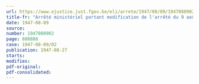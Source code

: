```yaml
---
url: https://www.ejustice.just.fgov.be/eli/arrete/1947/08/09/1947080902/justel
title-fr: "Arrêté ministériel portant modification de l'arrêté du 9 août 1946, fixant le mode d'établissement des prix de vente dans le négoce en matériaux de construction, et modifiant l'arrêté du 13 février 1947, décrétant une baisse des prix des matériaux de construction, des matériaux pierreux, des céramiques, dolomies, chaux et dérivés, sables et terres cuites ou non, ainsi que des articles en verre, cristal, faïence, porcelaine et céramique"
date: 1947-08-09
source:
number: 1947080902
page: 888888
case: 1947-08-09/02
publication: 1947-08-27
starts:
modifies:
pdf-original:
pdf-consolidated:
---
```


